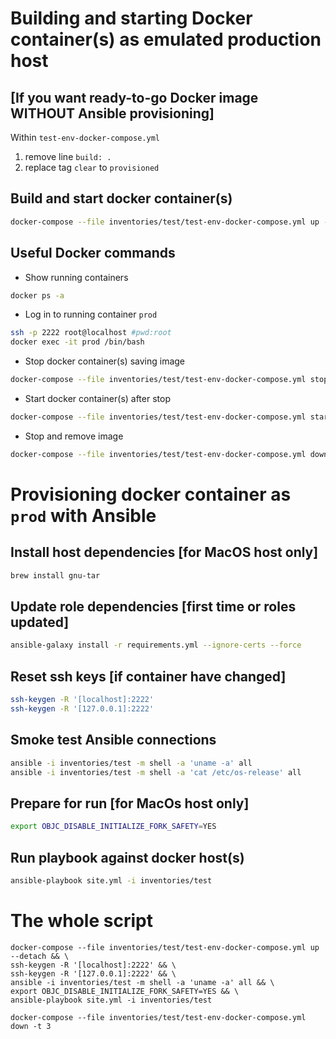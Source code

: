 Building and starting Docker container(s) as emulated production host
=====================================================================

[If you want ready-to-go Docker image WITHOUT Ansible provisioning]
-------------------------------------------------------------------
Within `test-env-docker-compose.yml` 
1. remove line `build: .`
1. replace tag `clear` to `provisioned`


Build and start docker container(s)
-----------------------------------
```bash
docker-compose --file inventories/test/test-env-docker-compose.yml up --detach
```

Useful Docker commands
----------------------
- Show running containers
```bash
docker ps -a
```

- Log in to running container `prod`
```bash
ssh -p 2222 root@localhost #pwd:root
docker exec -it prod /bin/bash
```

- Stop docker container(s) saving image
```bash
docker-compose --file inventories/test/test-env-docker-compose.yml stop
```

- Start docker container(s) after stop 
```bash
docker-compose --file inventories/test/test-env-docker-compose.yml start
```

- Stop and remove image
```bash
docker-compose --file inventories/test/test-env-docker-compose.yml down
```


Provisioning docker container as `prod` with Ansible
====================================================

Install host dependencies [for MacOS host only]
-----------------------------------------------
```bash
brew install gnu-tar
```

Update role dependencies [first time or roles updated]
-------------------------------------------------------
```bash
ansible-galaxy install -r requirements.yml --ignore-certs --force
```

Reset ssh keys [if container have changed]
------------------------------------------
```bash
ssh-keygen -R '[localhost]:2222'
ssh-keygen -R '[127.0.0.1]:2222'
```

Smoke test Ansible connections
------------------------------
```bash
ansible -i inventories/test -m shell -a 'uname -a' all
ansible -i inventories/test -m shell -a 'cat /etc/os-release' all
```

Prepare for run [for MacOs host only]
-------------------------------------
```bash
export OBJC_DISABLE_INITIALIZE_FORK_SAFETY=YES
```

Run playbook against docker host(s)
-----------------------------------
```bash
ansible-playbook site.yml -i inventories/test
```


The whole script
================
```startup
docker-compose --file inventories/test/test-env-docker-compose.yml up --detach && \
ssh-keygen -R '[localhost]:2222' && \
ssh-keygen -R '[127.0.0.1]:2222' && \
ansible -i inventories/test -m shell -a 'uname -a' all && \
export OBJC_DISABLE_INITIALIZE_FORK_SAFETY=YES && \
ansible-playbook site.yml -i inventories/test
```

```shutdown
docker-compose --file inventories/test/test-env-docker-compose.yml down -t 3
```